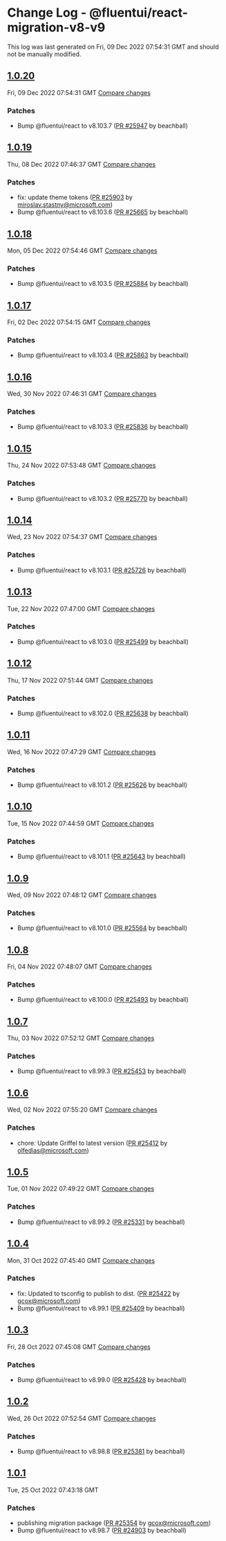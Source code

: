 # Change Log - @fluentui/react-migration-v8-v9

This log was last generated on Fri, 09 Dec 2022 07:54:31 GMT and should not be manually modified.

<!-- Start content -->

## [1.0.20](https://github.com/microsoft/fluentui/tree/@fluentui/react-migration-v8-v9_v1.0.20)

Fri, 09 Dec 2022 07:54:31 GMT 
[Compare changes](https://github.com/microsoft/fluentui/compare/@fluentui/react-migration-v8-v9_v1.0.19..@fluentui/react-migration-v8-v9_v1.0.20)

### Patches

- Bump @fluentui/react to v8.103.7 ([PR #25947](https://github.com/microsoft/fluentui/pull/25947) by beachball)

## [1.0.19](https://github.com/microsoft/fluentui/tree/@fluentui/react-migration-v8-v9_v1.0.19)

Thu, 08 Dec 2022 07:46:37 GMT 
[Compare changes](https://github.com/microsoft/fluentui/compare/@fluentui/react-migration-v8-v9_v1.0.18..@fluentui/react-migration-v8-v9_v1.0.19)

### Patches

- fix: update theme tokens ([PR #25903](https://github.com/microsoft/fluentui/pull/25903) by miroslav.stastny@microsoft.com)
- Bump @fluentui/react to v8.103.6 ([PR #25665](https://github.com/microsoft/fluentui/pull/25665) by beachball)

## [1.0.18](https://github.com/microsoft/fluentui/tree/@fluentui/react-migration-v8-v9_v1.0.18)

Mon, 05 Dec 2022 07:54:46 GMT 
[Compare changes](https://github.com/microsoft/fluentui/compare/@fluentui/react-migration-v8-v9_v1.0.17..@fluentui/react-migration-v8-v9_v1.0.18)

### Patches

- Bump @fluentui/react to v8.103.5 ([PR #25884](https://github.com/microsoft/fluentui/pull/25884) by beachball)

## [1.0.17](https://github.com/microsoft/fluentui/tree/@fluentui/react-migration-v8-v9_v1.0.17)

Fri, 02 Dec 2022 07:54:15 GMT 
[Compare changes](https://github.com/microsoft/fluentui/compare/@fluentui/react-migration-v8-v9_v1.0.16..@fluentui/react-migration-v8-v9_v1.0.17)

### Patches

- Bump @fluentui/react to v8.103.4 ([PR #25863](https://github.com/microsoft/fluentui/pull/25863) by beachball)

## [1.0.16](https://github.com/microsoft/fluentui/tree/@fluentui/react-migration-v8-v9_v1.0.16)

Wed, 30 Nov 2022 07:46:31 GMT 
[Compare changes](https://github.com/microsoft/fluentui/compare/@fluentui/react-migration-v8-v9_v1.0.15..@fluentui/react-migration-v8-v9_v1.0.16)

### Patches

- Bump @fluentui/react to v8.103.3 ([PR #25836](https://github.com/microsoft/fluentui/pull/25836) by beachball)

## [1.0.15](https://github.com/microsoft/fluentui/tree/@fluentui/react-migration-v8-v9_v1.0.15)

Thu, 24 Nov 2022 07:53:48 GMT 
[Compare changes](https://github.com/microsoft/fluentui/compare/@fluentui/react-migration-v8-v9_v1.0.14..@fluentui/react-migration-v8-v9_v1.0.15)

### Patches

- Bump @fluentui/react to v8.103.2 ([PR #25770](https://github.com/microsoft/fluentui/pull/25770) by beachball)

## [1.0.14](https://github.com/microsoft/fluentui/tree/@fluentui/react-migration-v8-v9_v1.0.14)

Wed, 23 Nov 2022 07:54:37 GMT 
[Compare changes](https://github.com/microsoft/fluentui/compare/@fluentui/react-migration-v8-v9_v1.0.13..@fluentui/react-migration-v8-v9_v1.0.14)

### Patches

- Bump @fluentui/react to v8.103.1 ([PR #25726](https://github.com/microsoft/fluentui/pull/25726) by beachball)

## [1.0.13](https://github.com/microsoft/fluentui/tree/@fluentui/react-migration-v8-v9_v1.0.13)

Tue, 22 Nov 2022 07:47:00 GMT 
[Compare changes](https://github.com/microsoft/fluentui/compare/@fluentui/react-migration-v8-v9_v1.0.12..@fluentui/react-migration-v8-v9_v1.0.13)

### Patches

- Bump @fluentui/react to v8.103.0 ([PR #25499](https://github.com/microsoft/fluentui/pull/25499) by beachball)

## [1.0.12](https://github.com/microsoft/fluentui/tree/@fluentui/react-migration-v8-v9_v1.0.12)

Thu, 17 Nov 2022 07:51:44 GMT 
[Compare changes](https://github.com/microsoft/fluentui/compare/@fluentui/react-migration-v8-v9_v1.0.11..@fluentui/react-migration-v8-v9_v1.0.12)

### Patches

- Bump @fluentui/react to v8.102.0 ([PR #25638](https://github.com/microsoft/fluentui/pull/25638) by beachball)

## [1.0.11](https://github.com/microsoft/fluentui/tree/@fluentui/react-migration-v8-v9_v1.0.11)

Wed, 16 Nov 2022 07:47:29 GMT 
[Compare changes](https://github.com/microsoft/fluentui/compare/@fluentui/react-migration-v8-v9_v1.0.10..@fluentui/react-migration-v8-v9_v1.0.11)

### Patches

- Bump @fluentui/react to v8.101.2 ([PR #25626](https://github.com/microsoft/fluentui/pull/25626) by beachball)

## [1.0.10](https://github.com/microsoft/fluentui/tree/@fluentui/react-migration-v8-v9_v1.0.10)

Tue, 15 Nov 2022 07:44:59 GMT 
[Compare changes](https://github.com/microsoft/fluentui/compare/@fluentui/react-migration-v8-v9_v1.0.9..@fluentui/react-migration-v8-v9_v1.0.10)

### Patches

- Bump @fluentui/react to v8.101.1 ([PR #25643](https://github.com/microsoft/fluentui/pull/25643) by beachball)

## [1.0.9](https://github.com/microsoft/fluentui/tree/@fluentui/react-migration-v8-v9_v1.0.9)

Wed, 09 Nov 2022 07:48:12 GMT 
[Compare changes](https://github.com/microsoft/fluentui/compare/@fluentui/react-migration-v8-v9_v1.0.8..@fluentui/react-migration-v8-v9_v1.0.9)

### Patches

- Bump @fluentui/react to v8.101.0 ([PR #25564](https://github.com/microsoft/fluentui/pull/25564) by beachball)

## [1.0.8](https://github.com/microsoft/fluentui/tree/@fluentui/react-migration-v8-v9_v1.0.8)

Fri, 04 Nov 2022 07:48:07 GMT 
[Compare changes](https://github.com/microsoft/fluentui/compare/@fluentui/react-migration-v8-v9_v1.0.7..@fluentui/react-migration-v8-v9_v1.0.8)

### Patches

- Bump @fluentui/react to v8.100.0 ([PR #25493](https://github.com/microsoft/fluentui/pull/25493) by beachball)

## [1.0.7](https://github.com/microsoft/fluentui/tree/@fluentui/react-migration-v8-v9_v1.0.7)

Thu, 03 Nov 2022 07:52:12 GMT 
[Compare changes](https://github.com/microsoft/fluentui/compare/@fluentui/react-migration-v8-v9_v1.0.6..@fluentui/react-migration-v8-v9_v1.0.7)

### Patches

- Bump @fluentui/react to v8.99.3 ([PR #25453](https://github.com/microsoft/fluentui/pull/25453) by beachball)

## [1.0.6](https://github.com/microsoft/fluentui/tree/@fluentui/react-migration-v8-v9_v1.0.6)

Wed, 02 Nov 2022 07:55:20 GMT 
[Compare changes](https://github.com/microsoft/fluentui/compare/@fluentui/react-migration-v8-v9_v1.0.5..@fluentui/react-migration-v8-v9_v1.0.6)

### Patches

- chore: Update Griffel to latest version ([PR #25412](https://github.com/microsoft/fluentui/pull/25412) by olfedias@microsoft.com)

## [1.0.5](https://github.com/microsoft/fluentui/tree/@fluentui/react-migration-v8-v9_v1.0.5)

Tue, 01 Nov 2022 07:49:22 GMT 
[Compare changes](https://github.com/microsoft/fluentui/compare/@fluentui/react-migration-v8-v9_v1.0.4..@fluentui/react-migration-v8-v9_v1.0.5)

### Patches

- Bump @fluentui/react to v8.99.2 ([PR #25331](https://github.com/microsoft/fluentui/pull/25331) by beachball)

## [1.0.4](https://github.com/microsoft/fluentui/tree/@fluentui/react-migration-v8-v9_v1.0.4)

Mon, 31 Oct 2022 07:45:40 GMT 
[Compare changes](https://github.com/microsoft/fluentui/compare/@fluentui/react-migration-v8-v9_v1.0.3..@fluentui/react-migration-v8-v9_v1.0.4)

### Patches

- fix: Updated to tsconfig to publish to dist. ([PR #25422](https://github.com/microsoft/fluentui/pull/25422) by gcox@microsoft.com)
- Bump @fluentui/react to v8.99.1 ([PR #25409](https://github.com/microsoft/fluentui/pull/25409) by beachball)

## [1.0.3](https://github.com/microsoft/fluentui/tree/@fluentui/react-migration-v8-v9_v1.0.3)

Fri, 28 Oct 2022 07:45:08 GMT 
[Compare changes](https://github.com/microsoft/fluentui/compare/@fluentui/react-migration-v8-v9_v1.0.2..@fluentui/react-migration-v8-v9_v1.0.3)

### Patches

- Bump @fluentui/react to v8.99.0 ([PR #25428](https://github.com/microsoft/fluentui/pull/25428) by beachball)

## [1.0.2](https://github.com/microsoft/fluentui/tree/@fluentui/react-migration-v8-v9_v1.0.2)

Wed, 26 Oct 2022 07:52:54 GMT 
[Compare changes](https://github.com/microsoft/fluentui/compare/@fluentui/react-migration-v8-v9_v1.0.1..@fluentui/react-migration-v8-v9_v1.0.2)

### Patches

- Bump @fluentui/react to v8.98.8 ([PR #25381](https://github.com/microsoft/fluentui/pull/25381) by beachball)

## [1.0.1](https://github.com/microsoft/fluentui/tree/@fluentui/react-migration-v8-v9_v1.0.1)

Tue, 25 Oct 2022 07:43:18 GMT

### Patches

- publishing migration package ([PR #25354](https://github.com/microsoft/fluentui/pull/25354) by gcox@microsoft.com)
- Bump @fluentui/react to v8.98.7 ([PR #24903](https://github.com/microsoft/fluentui/pull/24903) by beachball)
